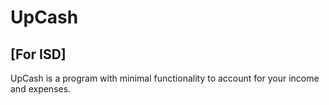 # UpCash
## [For ISD]
UpCash is a program with minimal functionality to account for your income and expenses.
